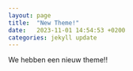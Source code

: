 ```yaml
---
layout: page
title:  "New Theme!"
date:   2023-11-01 14:54:53 +0200
categories: jekyll update
---
```

We hebben een nieuw theme!!